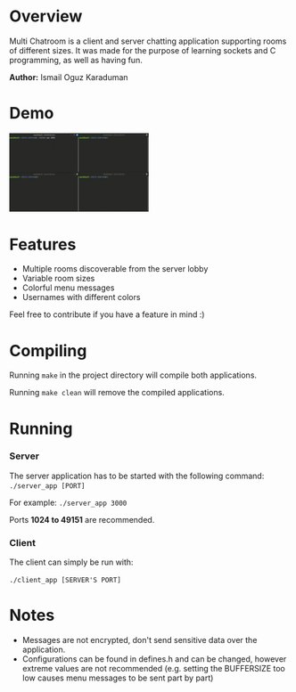 # Overview
Multi Chatroom is a client and server chatting application supporting rooms of different sizes. It was made for the purpose of learning sockets and C programming, as well as having fun.

**Author:** Ismail Oguz Karaduman

# Demo
<img src="/demo/demo.gif" alt="Demo" width="250"/>

# Features
- Multiple rooms discoverable from the server lobby
- Variable room sizes
- Colorful menu messages
- Usernames with different colors

Feel free to contribute if you have a feature in mind :)

# Compiling
Running ```make``` in the project directory will compile both applications.

Running ```make clean``` will remove the compiled applications.

# Running
### Server
The server application has to be started with the following command:
```./server_app [PORT]```

For example: ```./server_app 3000```

Ports **1024 to 49151** are recommended.
### Client
The client can simply be run with:

```./client_app [SERVER'S PORT]```

# Notes
- Messages are not encrypted, don't send sensitive data over the application.
- Configurations can be found in defines.h and can be changed, however extreme values are not recommended (e.g. setting the BUFFERSIZE too low causes menu messages to be sent part by part)

